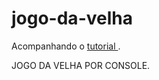 # jogo-da-velha 

Acompanhando o  <a href="https://www.youtube.com/watch?v=ZaN1G4-NvpU"> tutorial </a>.

JOGO DA VELHA POR CONSOLE.